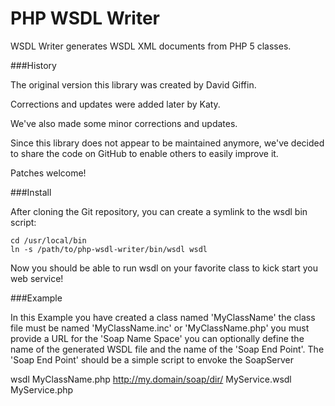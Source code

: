
PHP WSDL Writer
============

WSDL Writer generates WSDL XML documents from PHP 5 classes.

###History

The original version this library was created by David Giffin.

Corrections and updates were added later by Katy.

We've also made some minor corrections and updates.

Since this library does not appear to be maintained anymore,
we've decided to share the code on GitHub to enable others to
easily improve it.

Patches welcome!


###Install

After cloning the Git repository, you can create a symlink
to the wsdl bin script:
~~~
cd /usr/local/bin
ln -s /path/to/php-wsdl-writer/bin/wsdl wsdl
~~~

Now you should be able to run wsdl on your
favorite class to kick start you web service!


###Example

In this Example you have created a class named
'MyClassName' the class file must be named
'MyClassName.inc' or 'MyClassName.php' you must
provide a URL for the 'Soap Name Space' you
can optionally define the name of the generated
WSDL file and the name of the 'Soap End Point'.
The 'Soap End Point' should be a simple script
to envoke the SoapServer

wsdl MyClassName.php http://my.domain/soap/dir/ MyService.wsdl MyService.php

